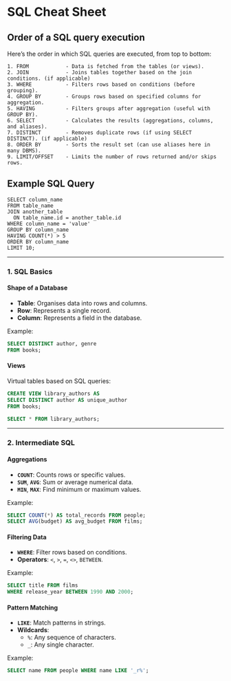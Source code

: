 # SQL Cheat Sheet

## Order of a SQL query execution

Here’s the order in which SQL queries are executed, from top to bottom:

```
1. FROM            - Data is fetched from the tables (or views).
2. JOIN            - Joins tables together based on the join conditions. (if applicable)
3. WHERE           - Filters rows based on conditions (before grouping).
4. GROUP BY        - Groups rows based on specified columns for aggregation.
5. HAVING          - Filters groups after aggregation (useful with GROUP BY).
6. SELECT          - Calculates the results (aggregations, columns, and aliases).
7. DISTINCT        - Removes duplicate rows (if using SELECT DISTINCT). (if applicable)
8. ORDER BY        - Sorts the result set (can use aliases here in many DBMS).
9. LIMIT/OFFSET    - Limits the number of rows returned and/or skips rows.
```

## Example SQL Query

```
SELECT column_name
FROM table_name
JOIN another_table
  ON table_name.id = another_table.id
WHERE column_name = 'value'
GROUP BY column_name
HAVING COUNT(*) > 5
ORDER BY column_name
LIMIT 10;
```

---

### 1. SQL Basics

#### Shape of a Database
- **Table**: Organises data into rows and columns.
- **Row**: Represents a single record.
- **Column**: Represents a field in the database.

Example:
```sql
SELECT DISTINCT author, genre
FROM books;
```

#### Views
Virtual tables based on SQL queries:
```sql
CREATE VIEW library_authors AS
SELECT DISTINCT author AS unique_author
FROM books;

SELECT * FROM library_authors;
```

---

### 2. Intermediate SQL

#### Aggregations
- **`COUNT`**: Counts rows or specific values.
- **`SUM`**, **`AVG`**: Sum or average numerical data.
- **`MIN`**, **`MAX`**: Find minimum or maximum values.

Example:
```sql
SELECT COUNT(*) AS total_records FROM people;
SELECT AVG(budget) AS avg_budget FROM films;
```


#### Filtering Data
- **`WHERE`**: Filter rows based on conditions.
- **Operators**: `<`, `>`, `=`, `<>`, `BETWEEN`.

Example:
```sql
SELECT title FROM films
WHERE release_year BETWEEN 1990 AND 2000;
```

#### Pattern Matching
- **`LIKE`**: Match patterns in strings.
- **Wildcards**:
  - `%`: Any sequence of characters.
  - `_`: Any single character.

Example:
```sql
SELECT name FROM people WHERE name LIKE '_r%';
```
